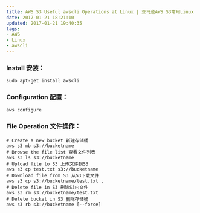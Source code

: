 ```yaml
---
title: AWS S3 Useful awscli Operations at Linux | 亚马逊AWS S3常用Linux awscli操作
date: 2017-01-21 18:21:10
updated: 2017-01-21 19:40:35
tags:
- AWS
- Linux
- awscli
---
```


### Install 安装：
`sudo apt-get install awscli`
### Configuration 配置：
`aws configure`
### File Operation 文件操作：
```shell
# Create a new bucket 新建存储桶
aws s3 mb s3://bucketname
# Browse the file list 查看文件列表
aws s3 ls s3://bucketname
# Upload file to S3 上传文件到S3
aws s3 cp test.txt s3://bucketname
# Download file from S3 从S3下载文件
aws s3 cp s3://bucketname/test.txt .
# Delete file in S3 删除S3内文件
aws s3 rm s3://bucketname/test.txt
# Delete bucket in S3 删除存储桶
aws s3 rb s3://bucketname [--force]
```
